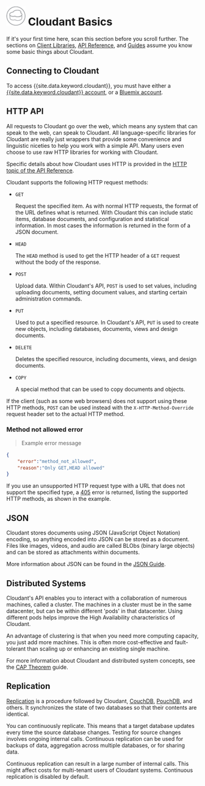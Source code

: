 # ![alt tag](../images/cloudantbasics_icon.png) Cloudant Basics

If it's your first time here,
scan this section before you scroll further.
The sections on [Client Libraries](../libraries/index.html#-client-libraries),
[API Reference](../api/index.html#-api-reference),
and [Guides](../guides/index.html#-guides) assume you know some basic things about Cloudant.

## Connecting to Cloudant

To access {{site.data.keyword.cloudant}},
you must have either a [{{site.data.keyword.cloudant}} account](../api/account.html),
or a [Bluemix account](../offerings/bluemix.html).

## HTTP API
All requests to Cloudant go over the web, which means any system that can speak to the web, can speak to Cloudant. All language-specific libraries for Cloudant are really just wrappers that provide some convenience and linguistic niceties to help you work with a simple API. Many users even choose to use raw HTTP libraries for working with Cloudant.

Specific details about how Cloudant uses HTTP is provided in the [HTTP topic of the API Reference](../api/http.html).

Cloudant supports the following HTTP request methods:

-   `GET`

    Request the specified item. As with normal HTTP requests, the format of the URL defines what is returned. With Cloudant this can include static items, database documents, and configuration and statistical information. In most cases the information is returned in the form of a JSON document.

-   `HEAD`

    The `HEAD` method is used to get the HTTP header of a `GET` request without the body of the response.

-   `POST`

    Upload data. Within Cloudant's API, `POST` is used to set values, including uploading documents, setting document values, and starting certain administration commands.

-   `PUT`

    Used to put a specified resource. In Cloudant's API, `PUT` is used to create new objects, including databases, documents, views and design documents.

-   `DELETE`

    Deletes the specified resource, including documents, views, and design documents.

-   `COPY`

    A special method that can be used to copy documents and objects.

If the client (such as some web browsers) does not support using these HTTP methods, `POST` can be used instead with the `X-HTTP-Method-Override` request header set to the actual HTTP method.

### Method not allowed error

> Example error message

```json
{
    "error":"method_not_allowed",
    "reason":"Only GET,HEAD allowed"
}
```

If you use an unsupported HTTP request type with a URL that does not support the specified type, a [405](../api/http.html#405) error is returned, listing the supported HTTP methods, as shown in the example.

## JSON
Cloudant stores documents using JSON (JavaScript Object Notation) encoding, so anything encoded into JSON can be stored as a document. Files like images, videos, and audio are called BLObs (binary large objects) and can be stored as attachments within documents.

More information about JSON can be found in the [JSON Guide](../guides/json.html).

<div id="distributed"></div>

## Distributed Systems

Cloudant's API enables you to interact with a collaboration of numerous machines, called a cluster. The machines in a cluster must be in the same datacenter, but can be within different 'pods' in that datacenter. Using different pods helps improve the High Availability characteristics of Cloudant.

An advantage of clustering is that when you need more computing capacity, you just add more machines. This is often more cost-effective and fault-tolerant than scaling up or enhancing an existing single machine.

For more information about Cloudant and distributed system concepts, see the [CAP Theorem](../guides/cap_theorem.html) guide.

## Replication

[Replication](../api/replication.html) is a procedure followed by Cloudant, [CouchDB](http://couchdb.apache.org/), [PouchDB](http://pouchdb.com/), and others. It synchronizes the state of two databases so that their contents are identical.

You can continuously replicate. This means that a target database updates every time the source database changes. Testing for source changes involves ongoing internal calls.
Continuous replication can be used for backups of data, aggregation across multiple databases, or for sharing data.

<aside class="warning" role="complementary" aria-label="internalcalls">Continuous replication can result in a large number of internal calls. This might affect costs for multi-tenant users of Cloudant systems. Continuous replication is disabled by default.</aside>

